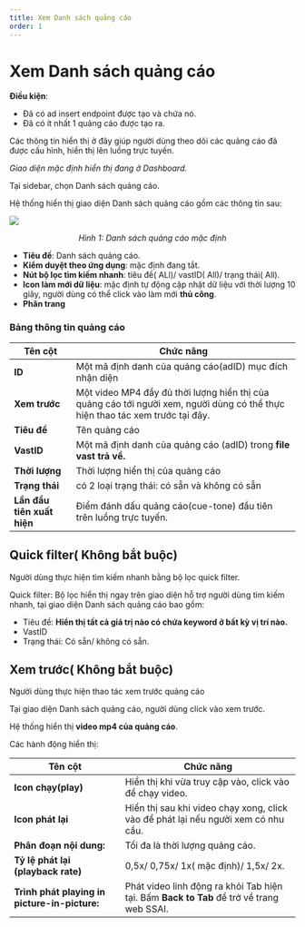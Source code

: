 ```yaml
---
title: Xem Danh sách quảng cáo
order: 1
---
```

# Xem Danh sách quảng cáo

**Điều kiện**: 
* Đã có ad insert endpoint được tạo và chứa nó.
* Đã có ít nhất 1 quảng cáo được tạo ra.

Các thông tin hiển thị ở đây giúp người dùng theo dõi các quảng cáo đã được cấu hình, hiển thị lên luồng trực tuyến.

*Giao diện mặc định hiển thị đang ở Dashboard.*

 Tại sidebar, chọn Danh sách quảng cáo.

Hệ thống hiển thị giao diện Danh sách quảng cáo gồm các thông tin sau:

![](/images/dai/list-ad-default-off.png)

<center>

  *Hình 1: Danh sách quảng cáo mặc định*

</center>

* **Tiêu đề**: Danh sách quảng cáo.
* **Kiểm duyệt theo ứng dụng**: mặc định đang tắt.
* **Nút bộ lọc tìm kiếm nhanh**: tiêu đề( ALl)/ vastID( All)/ trạng thái( All).
* **Icon làm mới dữ liệu**: mặc định tự động cập nhật dữ liệu với thời lượng 10 giây, người dùng có thể click vào làm mới **thủ công**.
* **Phân trang**

### Bảng thông tin quảng cáo

| Tên cột        | Chức năng                                                    |
| -------------- | ------------------------------------------------------------ |
| **ID**         | Một mã định danh của quảng cáo(adID) mục đích nhận diện |
| **Xem trước**        | Một video MP4 đầy đủ thời lượng hiển thị của quảng cáo tới người xem, người dùng có thể thực hiện thao tác xem trước tại đây.                          |
| **Tiêu đề**      | Tên quảng cáo  |
| **VastID** | Một mã định danh của quảng cáo (adID) trong **file vast trả về.**               |
| **Thời lượng**   | Thời lượng hiển thị của quảng cáo  |
| **Trạng thái**   | có 2 loại trạng thái: có sẵn và không có sẵn |
| **Lần đầu tiên xuất hiện**  | Điểm đánh dấu quảng cáo(cue-tone) đầu tiên trên luồng trực tuyến. |


## Quick filter( Không bắt buộc) 
Người dùng thực hiện tìm kiếm nhanh bằng bộ lọc quick filter.

Quick filter: Bộ lọc hiển thị ngay trên giao diện hỗ trợ người dùng tìm kiếm nhanh, tại giao diện Danh sách quảng cáo bao gồm:
   * Tiêu đề: **Hiển thị tất cả giá trị nào có chứa keyword ở bất kỳ vị trí nào.**
   * VastID
   * Trạng thái: Có sẵn/ không có sẵn.

## Xem trước( Không bắt buộc) 
Người dùng thực hiện thao tác xem trước quảng cáo

Tại giao diện Danh sách quảng cáo, người dùng click vào xem trước.

Hệ thống hiển thị **video mp4 của quảng cáo**.

Các hành động hiển thị:


| Tên cột        | Chức năng                                                    |
| -------------- | ------------------------------------------------------------ |
| **Icon chạy(play)**         | Hiển thị khi vừa truy cập vào, click vào để chạy video. |
| **Icon phát lại**        | Hiển thị sau khi video chạy xong, click vào để phát lại nếu người xem có nhu cầu.                          |
| **Phân đoạn nội dung:**      | Tối đa là thời lượng quảng cáo. |
| **Tỷ lệ phát lại (playback rate)** | 0,5x/ 0,75x/ 1x( mặc định)/ 1,5x/ 2x.               |
| **Trình phát playing in picture-in-picture:**   | Phát video linh động ra khỏi Tab hiện tại. Bấm **Back to Tab** để trở về trang web SSAI.  |